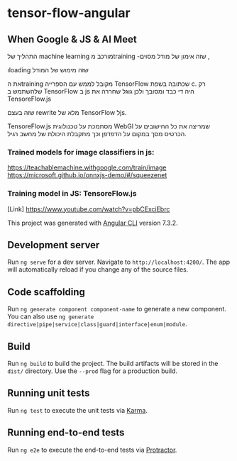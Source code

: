 # tensor-flow-angular

## When Google & JS & AI Meet

התהליך של machine learning מורכב מtraining -שזה אימון של מודל מסוים ,

וloading שזה מימוש של המודל

את הtraining מקובל לממש עם הספרייה TensorFlow שכתובה בשפת c.
רק שלהשתמש ב TensorFlow ב js היה די כבד ומסובך ולכן גוגל שחררה את TensoreFlow.js

שזה בעצם rewrite מלא של TensorFlow לjs.

TensoreFlow.js מסתמכת על טכנולוגית WebGl שמריצה את כל החישובים על הכרטיס מסך במקום על הדפדפן וכך מתקבלת היכולת של מחשב רגיל.

### Trained models for image classifiers in js: 
https://teachablemachine.withgoogle.com/train/image
https://microsoft.github.io/onnxjs-demo/#/squeezenet

### Training model in JS: TensoreFlow.js

[Link] https://www.youtube.com/watch?v=pbCExciEbrc




This project was generated with [Angular CLI](https://github.com/angular/angular-cli) version 7.3.2.

## Development server

Run `ng serve` for a dev server. Navigate to `http://localhost:4200/`. The app will automatically reload if you change any of the source files.

## Code scaffolding

Run `ng generate component component-name` to generate a new component. You can also use `ng generate directive|pipe|service|class|guard|interface|enum|module`.

## Build

Run `ng build` to build the project. The build artifacts will be stored in the `dist/` directory. Use the `--prod` flag for a production build.

## Running unit tests

Run `ng test` to execute the unit tests via [Karma](https://karma-runner.github.io).

## Running end-to-end tests

Run `ng e2e` to execute the end-to-end tests via [Protractor](http://www.protractortest.org/).

